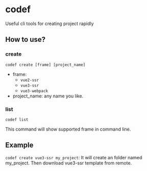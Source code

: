 # codef

Useful cli tools for creating project rapidly

## How to use?

### create

`codef create [frame] [project_name]`

- frame:
  - `vue2-ssr`
  - `vue3-ssr`
  - `vue3-webpack`
- project_name: any name you like.

### list

`codef list`

This command will show supported frame in command line.

## Example

`codef create vue3-ssr my_project`: It will create an folder named my_project. Then download vue3-ssr template from remote.
